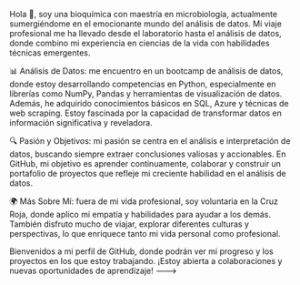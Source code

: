 Hola 👋, soy una bioquímica con maestría en microbiología, actualmente sumergiéndome en el emocionante mundo del análisis de datos. 
Mi viaje profesional me ha llevado desde el laboratorio hasta el análisis de datos, donde combino mi experiencia en ciencias de la vida con habilidades técnicas emergentes.

📊 Análisis de Datos: me encuentro en un bootcamp de análisis de datos, donde estoy desarrollando competencias en Python, especialmente en librerías como NumPy, 
Pandas y herramientas de visualización de datos. Además, he adquirido conocimientos básicos en SQL, Azure y técnicas de web scraping. 
Estoy fascinada por la capacidad de transformar datos en información significativa y reveladora.

🔍 Pasión y Objetivos: mi pasión se centra en el análisis e interpretación de datos, buscando siempre extraer conclusiones valiosas y accionables. 
En GitHub, mi objetivo es aprender continuamente, colaborar y construir un portafolio de proyectos que refleje mi creciente habilidad en el análisis de datos.

🌍 Más Sobre Mí: fuera de mi vida profesional, soy voluntaria en la Cruz Roja, donde aplico mi empatía y habilidades para ayudar a los demás. 
También disfruto mucho de viajar, explorar diferentes culturas y perspectivas, lo que enriquece tanto mi vida personal como profesional.

Bienvenidos a mi perfil de GitHub, donde podrán ver mi progreso y los proyectos en los que estoy trabajando. 
¡Estoy abierta a colaboraciones y nuevas oportunidades de aprendizaje!
--->

